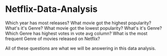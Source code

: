 # Netflix-Data-Analysis

Which year has most releases?
What movie got the highest popularity? What's it's Genre?
What movie got the lowest popularity? What's it's Genre?
Which Genre has highest votes in vote avg column?
What is the most frequent Genre of movies released on Netflix?

All of these questions are what we will be answering in this data analysis.

